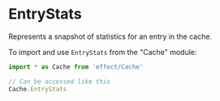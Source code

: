 # EntryStats

Represents a snapshot of statistics for an entry in the cache.

To import and use `EntryStats` from the "Cache" module:

```ts
import * as Cache from 'effect/Cache'

// Can be accessed like this
Cache.EntryStats
```
